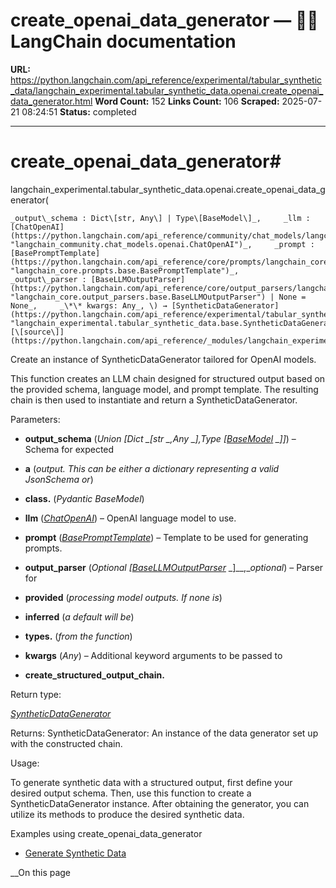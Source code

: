 # create_openai_data_generator — 🦜🔗 LangChain  documentation

**URL:** https://python.langchain.com/api_reference/experimental/tabular_synthetic_data/langchain_experimental.tabular_synthetic_data.openai.create_openai_data_generator.html
**Word Count:** 152
**Links Count:** 106
**Scraped:** 2025-07-21 08:24:51
**Status:** completed

---

# create\_openai\_data\_generator\#

langchain\_experimental.tabular\_synthetic\_data.openai.create\_openai\_data\_generator\(

    _output\_schema : Dict\[str, Any\] | Type\[BaseModel\]_,     _llm : [ChatOpenAI](https://python.langchain.com/api_reference/community/chat_models/langchain_community.chat_models.openai.ChatOpenAI.html#langchain_community.chat_models.openai.ChatOpenAI "langchain_community.chat_models.openai.ChatOpenAI")_,     _prompt : [BasePromptTemplate](https://python.langchain.com/api_reference/core/prompts/langchain_core.prompts.base.BasePromptTemplate.html#langchain_core.prompts.base.BasePromptTemplate "langchain_core.prompts.base.BasePromptTemplate")_,     _output\_parser : [BaseLLMOutputParser](https://python.langchain.com/api_reference/core/output_parsers/langchain_core.output_parsers.base.BaseLLMOutputParser.html#langchain_core.output_parsers.base.BaseLLMOutputParser "langchain_core.output_parsers.base.BaseLLMOutputParser") | None = None_,     _\*\* kwargs: Any_, \) → [SyntheticDataGenerator](https://python.langchain.com/api_reference/experimental/tabular_synthetic_data/langchain_experimental.tabular_synthetic_data.base.SyntheticDataGenerator.html#langchain_experimental.tabular_synthetic_data.base.SyntheticDataGenerator "langchain_experimental.tabular_synthetic_data.base.SyntheticDataGenerator")[\[source\]](https://python.langchain.com/api_reference/_modules/langchain_experimental/tabular_synthetic_data/openai.html#create_openai_data_generator)\#     

Create an instance of SyntheticDataGenerator tailored for OpenAI models.

This function creates an LLM chain designed for structured output based on the provided schema, language model, and prompt template. The resulting chain is then used to instantiate and return a SyntheticDataGenerator.

Parameters:     

  * **output\_schema** \(_Union_ _\[__Dict_ _\[__str_ _,__Any_ _\]__,__Type_ _\[_[_BaseModel_](https://python.langchain.com/api_reference/experimental/video_captioning/langchain_experimental.video_captioning.models.BaseModel.html#langchain_experimental.video_captioning.models.BaseModel "langchain_experimental.video_captioning.models.BaseModel") _\]__\]_\) – Schema for expected

  * **a** \(_output. This can be either a dictionary representing a valid JsonSchema or_\)

  * **class.** \(_Pydantic BaseModel_\)

  * **llm** \([_ChatOpenAI_](https://python.langchain.com/api_reference/openai/chat_models/langchain_openai.chat_models.base.ChatOpenAI.html#langchain_openai.chat_models.base.ChatOpenAI "langchain_openai.chat_models.base.ChatOpenAI")\) – OpenAI language model to use.

  * **prompt** \([_BasePromptTemplate_](https://python.langchain.com/api_reference/core/prompts/langchain_core.prompts.base.BasePromptTemplate.html#langchain_core.prompts.base.BasePromptTemplate "langchain_core.prompts.base.BasePromptTemplate")\) – Template to be used for generating prompts.

  * **output\_parser** \(_Optional_ _\[_[_BaseLLMOutputParser_](https://python.langchain.com/api_reference/core/output_parsers/langchain_core.output_parsers.base.BaseLLMOutputParser.html#langchain_core.output_parsers.base.BaseLLMOutputParser "langchain_core.output_parsers.base.BaseLLMOutputParser") _\]__,__optional_\) – Parser for

  * **provided** \(_processing model outputs. If none is_\)

  * **inferred** \(_a default will be_\)

  * **types.** \(_from the function_\)

  * **kwargs** \(_Any_\) – Additional keyword arguments to be passed to

  * **create\_structured\_output\_chain.**

Return type:     

[_SyntheticDataGenerator_](https://python.langchain.com/api_reference/experimental/tabular_synthetic_data/langchain_experimental.tabular_synthetic_data.base.SyntheticDataGenerator.html#langchain_experimental.tabular_synthetic_data.base.SyntheticDataGenerator "langchain_experimental.tabular_synthetic_data.base.SyntheticDataGenerator")

Returns: SyntheticDataGenerator: An instance of the data generator set up with the constructed chain.

Usage:     

To generate synthetic data with a structured output, first define your desired output schema. Then, use this function to create a SyntheticDataGenerator instance. After obtaining the generator, you can utilize its methods to produce the desired synthetic data.

Examples using create\_openai\_data\_generator

  * [Generate Synthetic Data](https://python.langchain.com/docs/tutorials/data_generation/)

__On this page